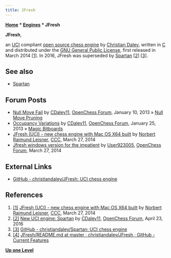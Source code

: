 ```yaml
---
title: JFresh
---
```

**[Home](Home "Home") \* [Engines](Engines "Engines") \* JFresh**


**JFresh**,  

an [UCI](UCI "UCI") compliant [open source chess engine](Category:Open_Source "Category:Open Source") by [Christian Daley](Christian_Daley "Christian Daley"), written in [C](C "C") and distributed under the [GNU General Public License](Free_Software_Foundation#GPL "Free Software Foundation"), first released in March 2014 <a id="cite-note-1" href="#cite-ref-1">[1]</a>. 
In 2016, JFresh was superseded by [Spartan](Spartan "Spartan") <a id="cite-note-2" href="#cite-ref-2">[2]</a> <a id="cite-note-3" href="#cite-ref-3">[3]</a>.



## See also


* [Spartan](Spartan "Spartan")


## Forum Posts


* [Null Move Fail](http://www.open-chess.org/viewtopic.php?f=5&t=2210) by [CDaley11](Christian_Daley "Christian Daley"), [OpenChess Forum](Computer_Chess_Forums "Computer Chess Forums"), January 10, 2013 » [Null Move Pruning](Null_Move_Pruning "Null Move Pruning")
* [Occupancy Variations](http://www.open-chess.org/viewtopic.php?f=5&t=2240) by [CDaley11](Christian_Daley "Christian Daley"), [OpenChess Forum](Computer_Chess_Forums "Computer Chess Forums"), January 25, 2013 » [Magic Bitboards](Magic_Bitboards "Magic Bitboards")
* [JFresh (UCI) - new chess engine with Mac OS X64 built](http://www.talkchess.com/forum/viewtopic.php?t=51757) by [Norbert Raimund Leisner](Norbert_Raimund_Leisner "Norbert Raimund Leisner"), [CCC](CCC "CCC"), March 27, 2014
* [Jfresh windows version for the impatient](http://www.open-chess.org/viewtopic.php?f=7&t=2624) by [User923005](Dann_Corbit "Dann Corbit"), [OpenChess Forum](Computer_Chess_Forums "Computer Chess Forums"), March 27, 2014


## External Links


* [GitHub - christiandaley/JFresh: UCI chess engine](https://github.com/christiandaley/JFresh)


## References


1. <a id="cite-ref-1" href="#cite-note-1">[1]</a> [JFresh (UCI) - new chess engine with Mac OS X64 built](http://www.talkchess.com/forum/viewtopic.php?t=51757) by [Norbert Raimund Leisner](Norbert_Raimund_Leisner "Norbert Raimund Leisner"), [CCC](CCC "CCC"), March 27, 2014
2. <a id="cite-ref-2" href="#cite-note-2">[2]</a> [New UCI engine: Spartan](http://www.open-chess.org/viewtopic.php?f=7&t=2973) by [CDaley11](Christian_Daley "Christian Daley"), [OpenChess Forum](Computer_Chess_Forums "Computer Chess Forums"), April 23, 2016
3. <a id="cite-ref-3" href="#cite-note-3">[3]</a> [GitHub - christiandaley/Spartan: UCI chess engine](https://github.com/christiandaley/Spartan)
4. <a id="cite-ref-4" href="#cite-note-4">[4]</a> [JFresh/README.md at master · christiandaley/JFresh · GitHub - Current Features](https://github.com/christiandaley/JFresh/blob/master/README.md)

**[Up one Level](Engines "Engines")**







 
